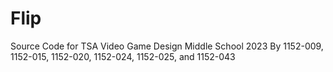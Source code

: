 # Flip
Source Code for TSA Video Game Design Middle School 2023 
By 1152-009, 1152-015, 1152-020, 1152-024, 1152-025, and 1152-043
